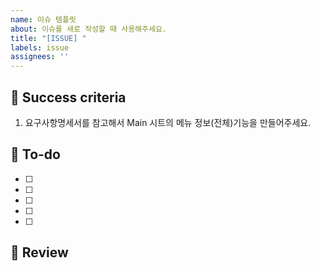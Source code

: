 ```yaml
---
name: 이슈 템플릿
about: 이슈를 새로 작성할 때 사용해주세요.
title: "[ISSUE] "
labels: issue
assignees: ''
---
```



## 🌈 Success criteria
<!-- 요구사항을 상세히 설명해주세요. 글/사진/그림(흐름도) 모두 사용해봅시다.  -->
1.  요구사항명세서를 참고해서 Main 시트의 메뉴 정보(전체)기능을 만들어주세요. 

## 👷 To-do
<!-- 이제 요구사항을 구현하기 위한 세부단계를 작성합니다. -->
<!-- 현재 이슈의 분량이 너무 많은가요? 할 일을 다시 자식 이슈로 변환해 관리할 수도 있습니다. -->
- [ ] 
- [ ] 
- [ ] 
- [ ]
- [ ] 

## 🧶 Review
<!-- 작업이 완료되었나요? 수고하셨습니다 :) -->
<!-- 이번 작업과 관련해 팀원과 공유할 내용을 작성해 봅시다.  작업결과, 추가적으로 생긴 고민등 -->
<!-- 테스트 완료, view단 스크린샷등을 첨부하면, 직관적으로 알아보기 좋습니다. -->
